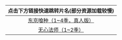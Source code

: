 | **点击下方链接快速跳转片名(部分资源加载较慢)** |
| :--------------------------: |
| [东京喰种（1~4季，真人版）](https://sirwgame.github.io/public/djssg) |
| [无心法师（1~2季）](https://sirwgame.github.io/public/wxfs) |
